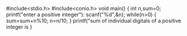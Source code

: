 #include<stdio.h>
#include<conio.h>
void main()
{
   int n,sum=0;
   printf("enter a positive integer"):
   scanf("%d",&n);
   while(n>0)
   {
     sum=sum+n%10;
     n=n/10;
   }
   printf("sum of individual digitals of a positive integer is 
 }
 
